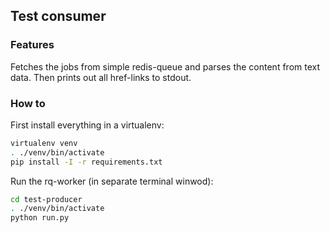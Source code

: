 ## Test consumer

### Features
Fetches the jobs from simple redis-queue and parses the content from text data. Then prints out all href-links to stdout.

### How to

First install everything in a virtualenv:

```bash
virtualenv venv
. ./venv/bin/activate
pip install -I -r requirements.txt
```
Run the rq-worker (in separate terminal winwod):
```bash
cd test-producer
. ./venv/bin/activate
python run.py
```


